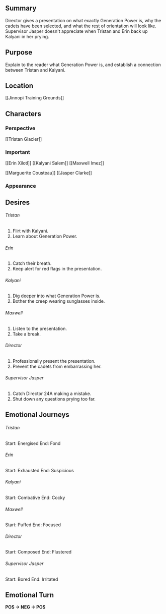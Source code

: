 ## Summary
Director gives a presentation on what exactly Generation Power is, why the cadets have been selected, and what the rest of orientation will look like. Supervisor Jasper doesn't appreciate when Tristan and Erin back up Kalyani in her prying.
## Purpose
Explain to the reader what Generation Power is, and establish a connection between Tristan and Kalyani.
## Location
[[Jinnopi Training Grounds]]
## Characters 
### Perspective
[[Tristan Glacier]]
### Important
[[Erin Xilotl]]
[[Kalyani Salem]]
[[Maxwell Imez]]

[[Marguerite Cousteau]]
[[Jasper Clarke]]
### Appearance
## Desires
###### Tristan
1. Flirt with Kalyani.
2. Learn about Generation Power.
###### Erin
1. Catch their breath.
2. Keep alert for red flags in the presentation.
###### Kalyani
1. Dig deeper into what Generation Power is.
2. Bother the creep wearing sunglasses inside.
###### Maxwell
1. Listen to the presentation.
2. Take a break.
###### Director
1. Professionally present the presentation.
2. Prevent the cadets from embarrassing her.
###### Supervisor Jasper
1. Catch Director 24A making a mistake.
2. Shut down any questions prying too far.
## Emotional Journeys
###### Tristan
Start: Energised
End: Fond
###### Erin
Start: Exhausted
End: Suspicious
###### Kalyani
Start: Combative
End: Cocky
###### Maxwell
Start: Puffed
End: Focused
###### Director
Start: Composed
End: Flustered
###### Supervisor Jasper
Start: Bored
End: Irritated
## Emotional Turn
**POS -> NEG -> POS**